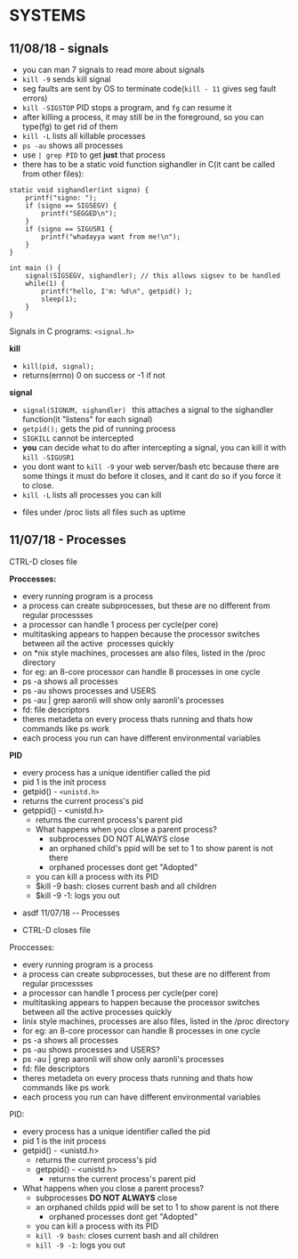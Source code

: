 # SYSTEMS

## 11/08/18 - signals

- you can man 7 signals to read more about signals
- ```kill -9``` sends kill signal
- seg faults are sent by OS to terminate code(```kill - 11``` gives seg fault errors)
- ```kill -SIGSTOP``` PID stops a program, and ```fg``` can resume it
- after killing a process, it may still be in the foreground, so you can type(fg) to get rid of them
- ```kill -L``` lists all killable processes
- ```ps -au``` shows all processes
- use ```| grep PID``` to get **just** that process
- there has to be a static void function sighandler in C(it cant be called from other files):

```
static void sighandler(int signo) {
	printf("signo: ");
	if (signo == SIGSEGV) {
		printf("SEGGED\n");
	}
	if (signo == SIGUSR1 {
		printf("whadayya want from me!\n");
	}
}

int main () {
	signal(SIGSEGV, sighandler); // this allows sigsev to be handled
	while(1) {
		printf("hello, I'm: %d\n", getpid() );
		sleep(1);
	}
}

```

Signals in C programs: ```<signal.h>```

**kill**

- ```kill(pid, signal); ```
- returns(errno) 0 on success or -1 if not

**signal**

- ```signal(SIGNUM, sighandler) ``` this attaches a signal to the sighandler function(it "listens" for each signal)
- ```getpid();``` gets the pid of running process
- ```SIGKILL``` cannot be intercepted
- **you** can decide what to do after intercepting a signal, you can kill it with ```kill -SIGUSR1```
- you dont want to ```kill -9``` your web server/bash etc because there are some things it must do before it closes, and it cant do so if you force it to close.
- ```kill -L``` lists all processes you can kill
* files under /proc lists all files such as uptime



## 11/07/18 - Processes
CTRL-D closes file

**Proccesses:**

- every running program is a process
- a process can create subprocesses, but these are no different from regular processses
- a processor can handle 1 process per cycle(per core)
- multitasking appears to happen because the processor switches between all the active
  ​    processes quickly
- on *nix style machines, processes are also files, listed in the /proc directory
- for eg: an 8-core processor can handle 8 processes in one cycle
- ps -a shows all processes
- ps -au shows processes and USERS
- ps -au | grep aaronli will show only aaronli's processes
- fd: file descriptors
- theres metadeta on every process thats running and thats how commands like ps work
- each process you run can have different environmental variables

**PID**

- every process has a unique identifier called the pid
- pid 1 is the init process
- getpid() -  ```<unistd.h>```
- returns the current process's pid
- getppid() - <unistd.h>
  - returns the current process's parent pid
  - What happens when you close a parent process?
    - subprocesses DO NOT ALWAYS close
    - an orphaned child's ppid will be set to 1 to show parent is not there
    - orphaned processes dont get "Adopted"
  - you can kill a process with its PID
  - $kill -9 bash: closes current bash and all children
  - $kill -9 -1: logs you out
* asdf
11/07/18 -- Processes

* CTRL-D closes file

Proccesses:
* every running program is a process
* a process can create subprocesses, but these are no different from regular processses
* a processor can handle 1 process per cycle(per core)
* multitasking appears to happen because the processor switches between all the active processes quickly
* linix style machines, processes are also files, listed in the /proc directory
* for eg: an 8-core processor can handle 8 processes in one cycle
* ps -a shows all processes
* ps -au shows processes and USERS?
* ps -au | grep aaronli will show only aaronli's processes
* fd: file descriptors
* theres metadeta on every process thats running and thats how commands like ps work
* each process you run can have different environmental variables

PID:
* every process has a unique identifier called the pid
* pid 1 is the init process
* getpid() - <unistd.h>
	* returns the current process's pid
    * getppid() - <unistd.h>
        * returns the current process's parent pid
* What happens when you close a parent process?
    * subprocesses **DO NOT ALWAYS** close
	* an orphaned childs ppid will be set to 1 to show parent is not there
        * orphaned processes dont get "Adopted"
    * you can kill a process with its PID
    * ```kill -9 bash```: closes current bash and all children
    * ```kill -9 -1```: logs you out
